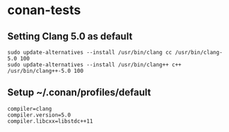 # conan-tests

## Setting Clang 5.0 as default

    sudo update-alternatives --install /usr/bin/clang cc /usr/bin/clang-5.0 100
    sudo update-alternatives --install /usr/bin/clang++ c++ /usr/bin/clang++-5.0 100


## Setup ~/.conan/profiles/default

    compiler=clang
    compiler.version=5.0
    compiler.libcxx=libstdc++11
